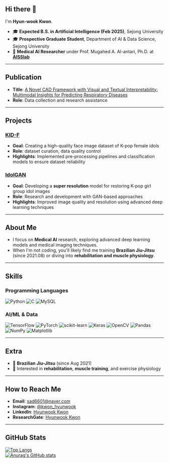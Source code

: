 ## Hi there 👋 
I'm **Hyun-wook Kwon**.

- 🎓 **Expected B.S. in Artificial Intelligence (Feb 2025)**, Sejong University  
- 🎓 **Prospective Graduate Student**, Department of AI & Data Science, Sejong University  
- 🔬 **Medical AI Researcher** under Prof. Mugahed A. Al-antari, Ph.D. at **[AISSlab](https://aisslab.com/)**  

---

## Publication
- **Title**: [A Novel CAD Framework with Visual and Textual Interpretability: Multimodal Insights for Predicting Respiratory Diseases](https://ieeexplore.ieee.org/document/10710824)  
- **Role**: Data collection and research assistance

---

## Projects

### [KID-F](https://github.com/PCEO-AI-CLUB/KID-F)
- **Goal**: Creating a high-quality face image dataset of K-pop female idols  
- **Role**: dataset curation, data quality control  
- **Highlights**: Implemented pre-processing pipelines and classification models to ensure dataset reliability

### [IdolGAN](https://github.com/PCEO-AI-CLUB/IdolGAN)
- **Goal**: Developing a **super resolution** model for restoring K-pop girl group idol images  
- **Role**: Research and development with GAN-based approaches  
- **Highlights**: Improved image quality and resolution using advanced deep learning techniques

---

## About Me
- I focus on **Medical AI** research, exploring advanced deep learning models and medical imaging techniques.  
- When I'm not coding, you'll likely find me training **Brazilian Jiu-Jitsu** (since 2021.08) or diving into **rehabilitation and muscle physiology**.

---

## Skills

### Programming Languages
![Python](https://img.shields.io/badge/python-3670A0?style=for-the-badge&logo=python&logoColor=ffdd54)
![C](https://img.shields.io/badge/c-%2300599C.svg?style=for-the-badge&logo=c&logoColor=white)
![MySQL](https://img.shields.io/badge/mysql-%2300f.svg?style=for-the-badge&logo=mysql&logoColor=white)

### AI/ML & Data
![TensorFlow](https://img.shields.io/badge/TensorFlow-%23FF6F00.svg?style=for-the-badge&logo=TensorFlow&logoColor=white)
![PyTorch](https://img.shields.io/badge/PyTorch-%23EE4C2C.svg?style=for-the-badge&logo=PyTorch&logoColor=white)
![scikit-learn](https://img.shields.io/badge/scikit--learn-%23F7931E.svg?style=for-the-badge&logo=scikit-learn&logoColor=white)
![Keras](https://img.shields.io/badge/Keras-%23D00000.svg?style=for-the-badge&logo=Keras&logoColor=white)
![OpenCV](https://img.shields.io/badge/opencv-%23white.svg?style=for-the-badge&logo=opencv&logoColor=white)
![Pandas](https://img.shields.io/badge/pandas-%23150458.svg?style=for-the-badge&logo=pandas&logoColor=white)
![NumPy](https://img.shields.io/badge/numpy-%23013243.svg?style=for-the-badge&logo=numpy&logoColor=white)
![Matplotlib](https://img.shields.io/badge/Matplotlib-%23ffffff.svg?style=for-the-badge&logo=Matplotlib&logoColor=black)

---

## Extra
- 🥋 **Brazilian Jiu-Jitsu** (since Aug 2021)  
- 💪 Interested in **rehabilitation**, **muscle training**, and exercise physiology

---

## How to Reach Me
- **Email**: [sad6601@naver.com](mailto:sad6601@naver.com)  
- **Instagram**: [@kwon_hyunwook](https://www.instagram.com/kwon_hyunwook/)  
- **LinkedIn**: [Hyunwook Kwon](https://www.linkedin.com/in/%ED%98%84%EC%9A%B1-%EA%B6%8C-9776b5284/)  
- **ResearchGate**: [Hyunwook Kwon](https://www.researchgate.net/profile/Hyunwook-Kwon-2)

---

## GitHub Stats
[![Top Langs](https://github-readme-stats.vercel.app/api/top-langs/?username=Hyunwook-Kwon&layout=compact)](https://github.com/Hyunwook-Kwon/github-readme-stats)  
[![Anurag's GitHub stats](https://github-readme-stats.vercel.app/api?username=Hyunwook-Kwon&show_icons=true)](https://github.com/Hyunwook-Kwon/github-readme-stats)
